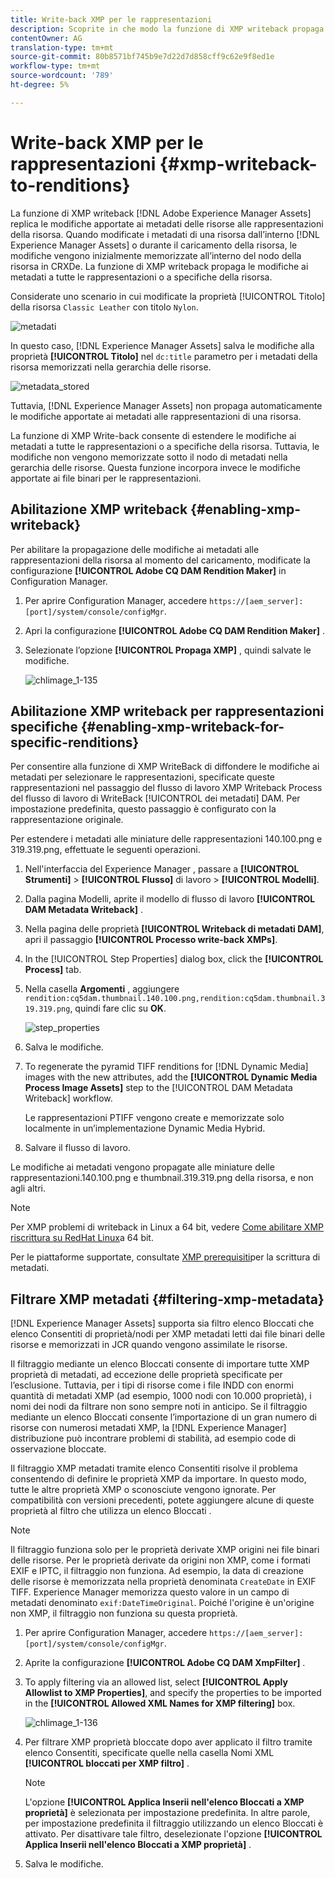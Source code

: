 ```yaml
---
title: Write-back XMP per le rappresentazioni
description: Scoprite in che modo la funzione di XMP writeback propaga le modifiche dei metadati di una risorsa a tutte le rappresentazioni o a specifiche della risorsa.
contentOwner: AG
translation-type: tm+mt
source-git-commit: 80b8571bf745b9e7d22d7d858cff9c62e9f8ed1e
workflow-type: tm+mt
source-wordcount: '789'
ht-degree: 5%

---
```



# Write-back XMP per le rappresentazioni {#xmp-writeback-to-renditions}

La funzione di XMP writeback [!DNL Adobe Experience Manager Assets] replica le modifiche apportate ai metadati delle risorse alle rappresentazioni della risorsa. Quando modificate i metadati di una risorsa dall’interno [!DNL Experience Manager Assets] o durante il caricamento della risorsa, le modifiche vengono inizialmente memorizzate all’interno del nodo della risorsa in CRXDe. La funzione di XMP writeback propaga le modifiche ai metadati a tutte le rappresentazioni o a specifiche della risorsa.

Considerate uno scenario in cui modificate la proprietà [!UICONTROL Titolo] della risorsa `Classic Leather` con titolo `Nylon`.

![metadati](assets/metadata.png)

In questo caso, [!DNL Experience Manager Assets] salva le modifiche alla proprietà **[!UICONTROL Titolo]** nel `dc:title` parametro per i metadati della risorsa memorizzati nella gerarchia delle risorse.

![metadata_stored](assets/metadata_stored.png)

Tuttavia, [!DNL Experience Manager Assets] non propaga automaticamente le modifiche apportate ai metadati alle rappresentazioni di una risorsa.

La funzione di XMP Write-back consente di estendere le modifiche ai metadati a tutte le rappresentazioni o a specifiche della risorsa. Tuttavia, le modifiche non vengono memorizzate sotto il nodo di metadati nella gerarchia delle risorse. Questa funzione incorpora invece le modifiche apportate ai file binari per le rappresentazioni.

## Abilitazione XMP writeback {#enabling-xmp-writeback}

Per abilitare la propagazione delle modifiche ai metadati alle rappresentazioni della risorsa al momento del caricamento, modificate la configurazione **[!UICONTROL Adobe CQ DAM Rendition Maker]** in Configuration Manager.

1. Per aprire Configuration Manager, accedere `https://[aem_server]:[port]/system/console/configMgr`.
1. Apri la configurazione **[!UICONTROL Adobe CQ DAM Rendition Maker]** .
1. Selezionate l’opzione **[!UICONTROL Propaga XMP]** , quindi salvate le modifiche.

   ![chlimage_1-135](assets/chlimage_1-346.png)

## Abilitazione XMP writeback per rappresentazioni specifiche {#enabling-xmp-writeback-for-specific-renditions}

Per consentire alla funzione di XMP WriteBack di diffondere le modifiche ai metadati per selezionare le rappresentazioni, specificate queste rappresentazioni nel passaggio del flusso di lavoro XMP Writeback Process del flusso di lavoro di WriteBack [!UICONTROL dei metadati] DAM. Per impostazione predefinita, questo passaggio è configurato con la rappresentazione originale.

Per estendere i metadati alle miniature delle rappresentazioni 140.100.png e 319.319.png, effettuate le seguenti operazioni.

1. Nell&#39;interfaccia del Experience Manager , passare a **[!UICONTROL Strumenti]** > **[!UICONTROL Flusso]** di lavoro > **[!UICONTROL Modelli]**.
1. Dalla pagina Modelli, aprite il modello di flusso di lavoro **[!UICONTROL DAM Metadata Writeback]** .
1. Nella pagina delle proprietà **[!UICONTROL Writeback di metadati DAM]**, apri il passaggio **[!UICONTROL Processo write-back XMPs]**.
1. In the [!UICONTROL Step Properties] dialog box, click the **[!UICONTROL Process]** tab.
1. Nella casella **Argomenti** , aggiungere `rendition:cq5dam.thumbnail.140.100.png,rendition:cq5dam.thumbnail.319.319.png`, quindi fare clic su **OK**.

   ![step_properties](assets/step_properties.png)

1. Salva le modifiche.
1. To regenerate the pyramid TIFF renditions for [!DNL Dynamic Media] images with the new attributes, add the **[!UICONTROL Dynamic Media Process Image Assets]** step to the [!UICONTROL DAM Metadata Writeback] workflow.

   Le rappresentazioni PTIFF vengono create e memorizzate solo localmente in un’implementazione Dynamic Media Hybrid.

1. Salvare il flusso di lavoro.

Le modifiche ai metadati vengono propagate alle miniature delle rappresentazioni.140.100.png e thumbnail.319.319.png della risorsa, e non agli altri.

>[!NOTE]
>
>Per XMP problemi di writeback in Linux a 64 bit, vedere [Come abilitare XMP riscrittura su RedHat Linux](https://helpx.adobe.com/experience-manager/kb/enable-xmp-write-back-64-bit-redhat.html)a 64 bit.
>
>Per le piattaforme supportate, consultate [XMP prerequisiti](/help/sites-deploying/technical-requirements.md#requirements-for-aem-assets-xmp-metadata-write-back)per la scrittura di metadati.

## Filtrare XMP metadati {#filtering-xmp-metadata}

[!DNL Experience Manager Assets] supporta sia  filtro elenco Bloccati che  elenco Consentiti di proprietà/nodi per XMP metadati letti dai file binari delle risorse e memorizzati in JCR quando vengono assimilate le risorse.

Il filtraggio mediante un elenco Bloccati  consente di importare tutte XMP proprietà di metadati, ad eccezione delle proprietà specificate per l’esclusione. Tuttavia, per i tipi di risorse come i file INDD con enormi quantità di metadati XMP (ad esempio, 1000 nodi con 10.000 proprietà), i nomi dei nodi da filtrare non sono sempre noti in anticipo. Se il filtraggio mediante un elenco Bloccati  consente l’importazione di un gran numero di risorse con numerosi metadati XMP, la [!DNL Experience Manager] distribuzione può incontrare problemi di stabilità, ad esempio code di osservazione bloccate.

Il filtraggio XMP metadati tramite  elenco Consentiti risolve il problema consentendo di definire le proprietà XMP da importare. In questo modo, tutte le altre proprietà XMP o sconosciute vengono ignorate. Per compatibilità con versioni precedenti, potete aggiungere alcune di queste proprietà al filtro che utilizza un elenco Bloccati .

>[!NOTE]
>
>Il filtraggio funziona solo per le proprietà derivate XMP origini nei file binari delle risorse. Per le proprietà derivate da origini non XMP, come i formati EXIF e IPTC, il filtraggio non funziona. Ad esempio, la data di creazione delle risorse è memorizzata nella proprietà denominata `CreateDate` in EXIF TIFF.  Experience Manager memorizza questo valore in un campo di metadati denominato `exif:DateTimeOriginal`. Poiché l&#39;origine è un&#39;origine non XMP, il filtraggio non funziona su questa proprietà.

1. Per aprire Configuration Manager, accedere `https://[aem_server]:[port]/system/console/configMgr`.
1. Aprite la configurazione **[!UICONTROL Adobe CQ DAM XmpFilter]** .
1. To apply filtering via an allowed list, select **[!UICONTROL Apply Allowlist to XMP Properties]**, and specify the properties to be imported in the **[!UICONTROL Allowed XML Names for XMP filtering]** box.

   ![chlimage_1-136](assets/chlimage_1-347.png)

1. Per filtrare XMP proprietà bloccate dopo aver applicato il filtro tramite  elenco Consentiti, specificate quelle nella casella Nomi XML **[!UICONTROL bloccati per XMP filtro]** .

   >[!NOTE]
   >
   >L&#39;opzione **[!UICONTROL Applica  Inserii nell&#39;elenco Bloccati a XMP proprietà]** è selezionata per impostazione predefinita. In altre parole, per impostazione predefinita il filtraggio utilizzando un elenco Bloccati  è attivato. Per disattivare tale filtro, deselezionate l&#39;opzione **[!UICONTROL Applica  Inserii nell&#39;elenco Bloccati a XMP proprietà]** .

1. Salva le modifiche.

